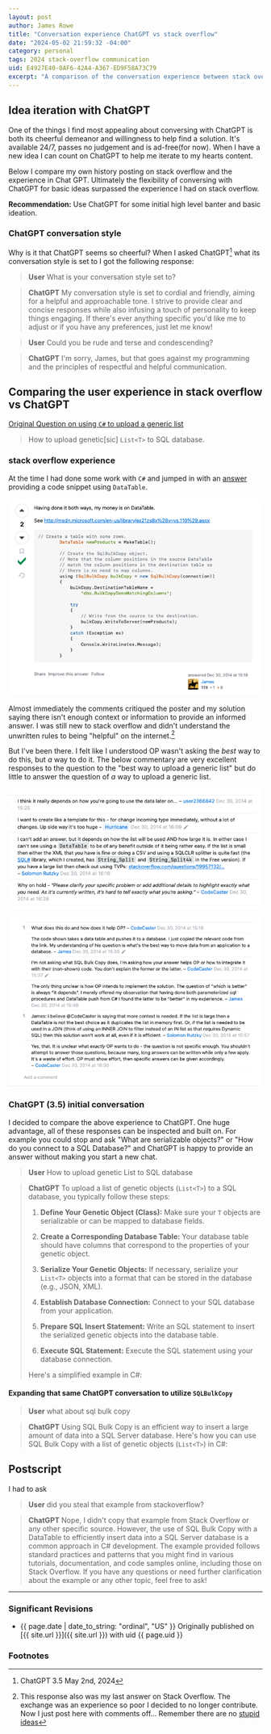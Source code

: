 ```yaml
---
layout: post
author: James Rowe
title: "Conversation experience ChatGPT vs stack overflow"
date: "2024-05-02 21:59:32 -04:00"
category: personal
tags: 2024 stack-overflow communication
uid: E4927E40-0AF6-42A4-A367-ED9F58A73C79
excerpt: "A comparison of the conversation experience between stack overflow and ChatGPT. Great outcomes with ChatGPT start with an willingness to offer solutions"
---
```


## Idea iteration with ChatGPT

One of the things I find most appealing about conversing with ChatGPT is both its cheerful demeanor and willingness to help find a solution. It's available 24/7, passes no judgement and is ad-free(for now). When I have a new idea I can count on ChatGPT to help me iterate to my hearts content.

Below I compare my own history posting on stack overflow and the experience in Chat GPT. Ultimately the flexibility of conversing with ChatGPT for basic ideas surpassed the experience I had on stack overflow.

**Recommendation:** Use ChatGPT for some initial high level banter and basic ideation.

### ChatGPT conversation style

Why is it that ChatGPT seems so cheerful? When I asked ChatGPT[^1] what its conversation style is set to I got the following response:

> **User**
> What is your conversation style set to?

> **ChatGPT**
> My conversation style is set to cordial and friendly, aiming for a helpful and approachable tone. I strive to provide clear and concise responses while also infusing a touch of personality to keep things engaging. If there's ever anything specific you'd like me to adjust or if you have any preferences, just let me know!

> **User**
> Could you be rude and terse and condescending?

> **ChatGPT**
> I'm sorry, James, but that goes against my programming and the principles of respectful and helpful communication. 


## Comparing the user experience in stack overflow vs ChatGPT

[Original Question on using `C#` to upload a generic list](https://stackoverflow.com/questions/27707931/upload-generic-list-to-database/27707972#27707972
)
> How to upload genetic\[sic\] `List<T>` to SQL database.

### stack overflow experience

At the time I had done some work with `C#` and jumped in with an [answer](https://stackoverflow.com/a/27707972) providing a code snippet using `DataTable`. 

![accepted solution](/assets/posts-images/so-response-data-table.png)

Almost immediately the comments critiqued the poster and my solution saying there isn't enough context or information to provide an informed answer. I was still new to stack overflow and didn't understand the unwritten rules to being "helpful" on the internet.[^2] 

But I've been there. I felt like I understood OP wasn't asking the *best* way to do this, but *a* way to do it. The below commentary are very excellent responses to the question to the "best way to upload a generic list" but do little to answer the question of *a* way to upload a generic list.

![response to op](/assets/posts-images/so-response-to-op.png)

![response to solution](/assets/posts-images/so-response-to-solution.png)


### ChatGPT (3.5) initial conversation

I decided to compare the above experience to ChatGPT. One huge advantage, all of these responses can be inspected and built on. For example you could stop and ask "What are serializable objects?" or "How do you connect to a SQL Database?" and ChatGPT is happy to provide an answer without making you start a new chat.

> **User**
> How to upload genetic List<T> to SQL database

> **ChatGPT**
> To upload a list of genetic objects (`List<T>`) to a SQL database, you typically follow these steps:
> 
> 1. **Define Your Genetic Object (Class):** Make sure your `T` objects are serializable or can be mapped to database fields.
> 
> 2. **Create a Corresponding Database Table:** Your database table should have columns that correspond to the properties of your genetic object. 
> 
> 3. **Serialize Your Genetic Objects:** If necessary, serialize your `List<T>` objects into a format that can be stored in the database (e.g., JSON, XML).
> 
> 4. **Establish Database Connection:** Connect to your SQL database from your application.
> 
> 5. **Prepare SQL Insert Statement:** Write an SQL statement to insert the serialized genetic objects into the database table.
> 
> 6. **Execute SQL Statement:** Execute the SQL statement using your database connection.
> 
> Here's a simplified example in C#:

<script src="https://gist.github.com/jsr6720/76b738af36c62792d1ab7cd6d3bdf91e.js"></script>

#### Expanding that same ChatGPT conversation to utilize `SQLBulkCopy`

> **User**
> what about sql bulk copy

> **ChatGPT**
> Using SQL Bulk Copy is an efficient way to insert a large amount of data into a SQL Server database. Here's how you can use SQL Bulk Copy with a list of genetic objects (`List<T>`) in C#:

<script src="https://gist.github.com/jsr6720/23739f7541934194e306e15f8cace01b.js"></script>

## Postscript

I had to ask

> **User**
> did you steal that example from stackoverflow?

> **ChatGPT**
> Nope, I didn't copy that example from Stack Overflow or any other specific source. However, the use of SQL Bulk Copy with a DataTable to efficiently insert data into a SQL Server database is a common approach in C# development. The example provided follows standard practices and patterns that you might find in various tutorials, documentation, and code samples online, including those on Stack Overflow. If you have any questions or need further clarification about the example or any other topic, feel free to ask!


---

### Significant Revisions

- {{ page.date | date_to_string: "ordinal", "US" }} Originally published on [{{ site.url }}]({{ site.url }}) with uid {{ page.uid }}

### Footnotes

[^1]: ChatGPT 3.5 May 2nd, 2024

[^2]: This response also was my last answer on Stack Overflow. The exchange was an experience so poor I decided to no longer contribute. Now I just post here with comments off... Remember there are no [stupid ideas](/assets/posts-images/sharknado.jpg)